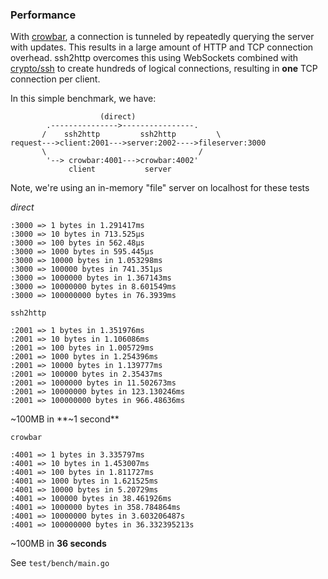 
### Performance

With [crowbar](https://github.com/q3k/crowbar), a connection is tunneled by repeatedly querying the server with updates. This results in a large amount of HTTP and TCP connection overhead. ssh2http overcomes this using WebSockets combined with [crypto/ssh](https://golang.org/x/crypto/ssh) to create hundreds of logical connections, resulting in **one** TCP connection per client.

In this simple benchmark, we have:

```
					(direct)
        .--------------->----------------.
       /    ssh2http         ssh2http         \
request--->client:2001--->server:2002---->fileserver:3000
       \                                  /
        '--> crowbar:4001--->crowbar:4002'
             client           server
```

Note, we're using an in-memory "file" server on localhost for these tests

_direct_

```
:3000 => 1 bytes in 1.291417ms
:3000 => 10 bytes in 713.525µs
:3000 => 100 bytes in 562.48µs
:3000 => 1000 bytes in 595.445µs
:3000 => 10000 bytes in 1.053298ms
:3000 => 100000 bytes in 741.351µs
:3000 => 1000000 bytes in 1.367143ms
:3000 => 10000000 bytes in 8.601549ms
:3000 => 100000000 bytes in 76.3939ms
```

`ssh2http`

```
:2001 => 1 bytes in 1.351976ms
:2001 => 10 bytes in 1.106086ms
:2001 => 100 bytes in 1.005729ms
:2001 => 1000 bytes in 1.254396ms
:2001 => 10000 bytes in 1.139777ms
:2001 => 100000 bytes in 2.35437ms
:2001 => 1000000 bytes in 11.502673ms
:2001 => 10000000 bytes in 123.130246ms
:2001 => 100000000 bytes in 966.48636ms
```

~100MB in **~1 second**

`crowbar`

```
:4001 => 1 bytes in 3.335797ms
:4001 => 10 bytes in 1.453007ms
:4001 => 100 bytes in 1.811727ms
:4001 => 1000 bytes in 1.621525ms
:4001 => 10000 bytes in 5.20729ms
:4001 => 100000 bytes in 38.461926ms
:4001 => 1000000 bytes in 358.784864ms
:4001 => 10000000 bytes in 3.603206487s
:4001 => 100000000 bytes in 36.332395213s
```

~100MB in **36 seconds**

See `test/bench/main.go`